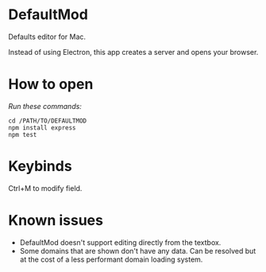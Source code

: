 # DefaultMod

Defaults editor for Mac.

Instead of using Electron, this app creates a server and opens your browser.

# How to open

*Run these commands:*

```
cd /PATH/TO/DEFAULTMOD
npm install express
npm test
```

# Keybinds

Ctrl+M to modify field.

# Known issues

- DefaultMod doesn't support editing directly from the textbox.
- Some domains that are shown don't have any data. Can be resolved but at the cost of a less performant domain loading system.
